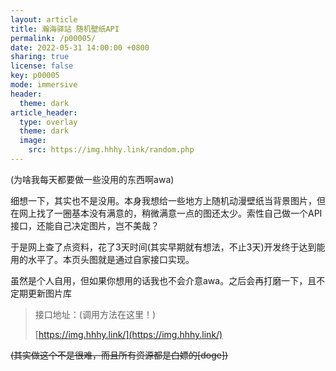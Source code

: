 ```yaml
---
layout: article
title: 瀚海驿站 随机壁纸API
permalink: /p00005/
date: 2022-05-31 14:00:00 +0800
sharing: true
license: false
key: p00005
mode: immersive
header:
  theme: dark
article_header:
  type: overlay
  theme: dark
  image:
    src: https://img.hhhy.link/random.php
---
```

<!--more-->(为啥我每天都要做一些没用的东西啊awa)

细想一下，其实也不是没用。本身我想给一些地方上随机动漫壁纸当背景图片，但在网上找了一圈基本没有满意的，稍微满意一点的图还太少。索性自己做一个API接口，还能自己决定图片，岂不美哉？

于是网上查了点资料，花了3天时间(其实早期就有想法，不止3天)开发终于达到能用的水平了。本页头图就是通过自家接口实现。

虽然是个人自用，但如果你想用的话我也不会介意awa。之后会再打磨一下，且不定期更新图片库

> 接口地址：(调用方法在这里！)
>
> [https://img.hhhy.link/](https://img.hhhy.link/)

<del>(其实做这个不是很难，而且所有资源都是白嫖的[doge])</del>

